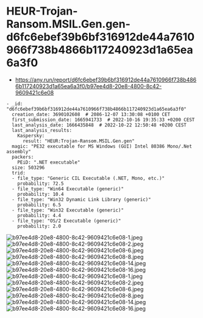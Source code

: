 # HEUR-Trojan-Ransom.MSIL.Gen.gen-d6fc6ebef39b6bf316912de44a7610966f738b4866b117240923d1a65ea6a3f0

- https://any.run/report/d6fc6ebef39b6bf316912de44a7610966f738b4866b117240923d1a65ea6a3f0/b97ee4d8-20e8-4800-8c42-9609421c6e08

```
- _id: "d6fc6ebef39b6bf316912de44a7610966f738b4866b117240923d1a65ea6a3f0"
  creation_date: 3690102608  # 2086-12-07 13:30:08 +0100 CET
  first_submission_date: 1665941733  # 2022-10-16 19:35:33 +0200 CEST
  last_analysis_date: 1666435848  # 2022-10-22 12:50:48 +0200 CEST
  last_analysis_results: 
    Kaspersky: 
      result: "HEUR:Trojan-Ransom.MSIL.Gen.gen"
  magic: "PE32 executable for MS Windows (GUI) Intel 80386 Mono/.Net assembly"
  packers: 
    PEiD: ".NET executable"
  size: 503296
  trid: 
  - file_type: "Generic CIL Executable (.NET, Mono, etc.)"
    probability: 72.5
  - file_type: "Win64 Executable (generic)"
    probability: 10.4
  - file_type: "Win32 Dynamic Link Library (generic)"
    probability: 6.5
  - file_type: "Win32 Executable (generic)"
    probability: 4.4
  - file_type: "OS/2 Executable (generic)"
    probability: 2.0
```

![b97ee4d8-20e8-4800-8c42-9609421c6e08-1.jpeg](b97ee4d8-20e8-4800-8c42-9609421c6e08-1.jpeg)
![b97ee4d8-20e8-4800-8c42-9609421c6e08-2.jpeg](b97ee4d8-20e8-4800-8c42-9609421c6e08-2.jpeg)
![b97ee4d8-20e8-4800-8c42-9609421c6e08-6.jpeg](b97ee4d8-20e8-4800-8c42-9609421c6e08-6.jpeg)
![b97ee4d8-20e8-4800-8c42-9609421c6e08-8.jpeg](b97ee4d8-20e8-4800-8c42-9609421c6e08-8.jpeg)
![b97ee4d8-20e8-4800-8c42-9609421c6e08-14.jpeg](b97ee4d8-20e8-4800-8c42-9609421c6e08-14.jpeg)
![b97ee4d8-20e8-4800-8c42-9609421c6e08-16.jpeg](b97ee4d8-20e8-4800-8c42-9609421c6e08-16.jpeg)
![b97ee4d8-20e8-4800-8c42-9609421c6e08-1.jpeg](b97ee4d8-20e8-4800-8c42-9609421c6e08-1.jpeg)
![b97ee4d8-20e8-4800-8c42-9609421c6e08-2.jpeg](b97ee4d8-20e8-4800-8c42-9609421c6e08-2.jpeg)
![b97ee4d8-20e8-4800-8c42-9609421c6e08-6.jpeg](b97ee4d8-20e8-4800-8c42-9609421c6e08-6.jpeg)
![b97ee4d8-20e8-4800-8c42-9609421c6e08-8.jpeg](b97ee4d8-20e8-4800-8c42-9609421c6e08-8.jpeg)
![b97ee4d8-20e8-4800-8c42-9609421c6e08-14.jpeg](b97ee4d8-20e8-4800-8c42-9609421c6e08-14.jpeg)
![b97ee4d8-20e8-4800-8c42-9609421c6e08-16.jpeg](b97ee4d8-20e8-4800-8c42-9609421c6e08-16.jpeg)
